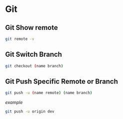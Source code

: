 # Git

## Git Show remote

```sh
git remote -v
```

## Git Switch Branch

```sh
git checkout (name branch)
```

## Git Push Specific Remote or Branch

```sh
git push -u (name remote) (name branch)
```

*example*

```sh
git push -u origin dev
```

